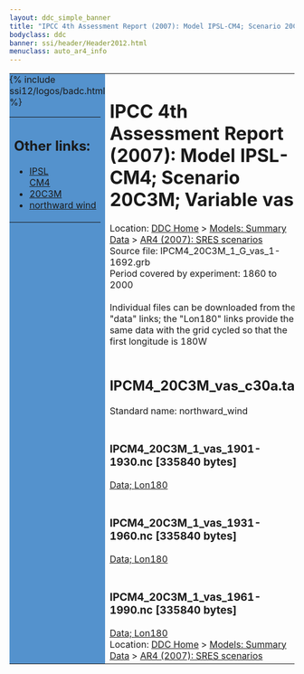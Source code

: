 ```yaml
---
layout: ddc_simple_banner
title: "IPCC 4th Assessment Report (2007): Model IPSL-CM4; Scenario 20C3M; Variable vas"
bodyclass: ddc
banner: ssi/header/Header2012.html
menuclass: auto_ar4_info
---
```



<table width="100%" border="0" cellspacing="0" cellpadding="0" style="border-collapse: collapse;">
<tr style="margin:0;padding:0;border:0;">
<td style="margin:0;padding:0;border:0;height:1pt;width:150pt;background:#5492CD;" valign="top" >

<div id="lh-col2" class="auto_ar4_info">
<table class="menumain" bgcolor="#5492CD" cellspacing="0" width="100%" border="0">
<tr><td>
<h2> Other links:</h2>
<ul>
<li><a href="/auto/ar4/model-IPSL-CM4.html">IPSL<br/>CM4</a></li>
<li><a href="/auto/ar4/scenario-20C3M.html">20C3M</a></li>
<li><a href="/auto/ar4/var-northward_wind.html">northward wind</a></li>
</ul>
</td></tr>
{% include ssi12/logos/badc.html %}
</table>
</div>
</td>
<td><h1>IPCC 4th Assessment Report (2007): Model IPSL-CM4; Scenario 20C3M; Variable vas</h1>

<!-- Breadcrumb1 -->
<div id="breadcrumb1" align="left">
Location: <a href="/index.html">DDC Home</a> > <a href="/sim/gcm_clim/">Models: Summary Data</a>
> <a href="/sim/gcm_clim/SRES_AR4/index.html">AR4 (2007): SRES scenarios</a>
</div>
<!-- End of Breadcrumb1 -->Source file: IPCM4_20C3M_1_G_vas_1-1692.grb
<br/>
Period covered by experiment: 1860 to 2000<br/>
<br/>Individual files can be downloaded from the "data" links; the "Lon180" links provide the same data
         with the grid cycled so that the first longitude is 180W<br/>
<br/><h2>IPCM4_20C3M_vas_c30a.tar</h2>
Standard name: northward_wind<br>
<br/><h3>IPCM4_20C3M_1_vas_1901-1930.nc [335840 bytes]</h3>
<a href="/cgi-bin/downl/ar4_nc/vas/IPCM4_20C3M_1_vas_1901-1930.nc">Data; </a><a href="/cgi-bin/downl/ar4_nc/vas/IPCM4_20C3M_1_vas_1901-1930.cyto180.nc"> Lon180</a><br/>
<br/><h3>IPCM4_20C3M_1_vas_1931-1960.nc [335840 bytes]</h3>
<a href="/cgi-bin/downl/ar4_nc/vas/IPCM4_20C3M_1_vas_1931-1960.nc">Data; </a><a href="/cgi-bin/downl/ar4_nc/vas/IPCM4_20C3M_1_vas_1931-1960.cyto180.nc"> Lon180</a><br/>
<br/><h3>IPCM4_20C3M_1_vas_1961-1990.nc [335840 bytes]</h3>
<a href="/cgi-bin/downl/ar4_nc/vas/IPCM4_20C3M_1_vas_1961-1990.nc">Data; </a><a href="/cgi-bin/downl/ar4_nc/vas/IPCM4_20C3M_1_vas_1961-1990.cyto180.nc"> Lon180</a><br/>
<!-- Breadcrumb2 -->
<div id="breadcrumb2" align="left">
Location: <a href="/index.html">DDC Home</a> > <a href="/sim/gcm_clim/">Models: Summary Data</a>
> <a href="/sim/gcm_clim/SRES_AR4/index.html">AR4 (2007): SRES scenarios</a>
</div>
<!-- End of Breadcrumb2 --></td></tr></table>
